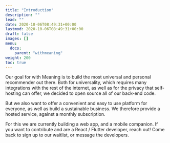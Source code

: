 ```yaml
---
title: "Introduction"
description: ""
lead: ""
date: 2020-10-06T08:49:31+00:00
lastmod: 2020-10-06T08:49:31+00:00
draft: false
images: []
menu:
  docs:
    parent: "withmeaning"
weight: 200
toc: true
---
```


Our goal for with Meaning is to build the most universal and personal recommender out there. Both for universality, which requires many integrations with the rest of the internet, as well as for the privacy that self-hosting can offer, we decided to open source all of our back-end code.

But we also want to offer a convenient and easy to use platform for everyone, as well as build a sustainable business. We therefore provide a hosted service, against a monthly subscription.

For this we are currently building a web app, and a mobile companion. If you want to contribute and are a React / Flutter developer, reach out! Come back to sign up to our waitlist, or message the developers.
